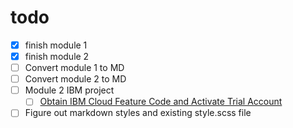 # todo

- [x] finish module 1
- [x] finish module 2
- [ ] Convert module 1 to MD
- [ ] Convert module 2 to MD
- [ ] Module 2 IBM project
  - [ ] [Obtain IBM Cloud Feature Code and Activate Trial Account](https://www.coursera.org/learn/introduction-to-cloud/ungradedLti/EJqMN/optional-obtain-ibm-cloud-feature-code-and-activate-trial-account)
- [ ] Figure out markdown styles and existing style.scss file
